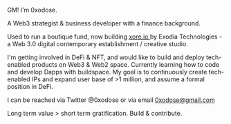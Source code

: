 GM! I’m 0xodose. 

A Web3 strategist & business developer with a finance background.

Used to run a boutique fund, now building [xore.io ](https://www.xore.io/) by Exodia Technologies - a Web 3.0 digital contemporary establishment / creative studio. 

I'm getting involved in DeFi & NFT, and would like to build and deploy tech-enabled products on Web3 & Web2 space.
Currently learning how to code and develop Dapps with buildspace.
My goal is to continuously create tech-enabled IPs and expand user base of >1 million, and assume a formal position in DeFi.

I can be reached via Twitter @0xodose or via email 0xodose@gmail.com

Long term value > short term gratification. Build & contribute. 
